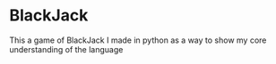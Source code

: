 # BlackJack
This a game of BlackJack I made in python as a way to show my core understanding of the language
